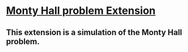 # [Monty Hall problem Extension](https://chromewebstore.google.com/detail/monty-hall-problem-extens/lnflpbfdakmfndnioiclbienmogpieek?authuser=0&hl=uk)
## This extension is a simulation of the Monty Hall problem.
